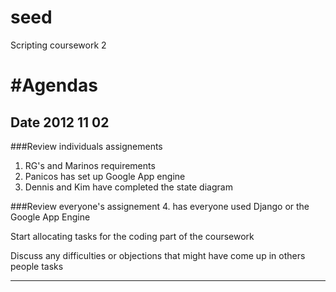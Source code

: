 seed
====

Scripting coursework 2


#Agendas
========

## Date 2012 11 02
###Review individuals assignements
1.  RG's and Marinos requirements
2.  Panicos has set up Google App engine
3.  Dennis and Kim have completed the state diagram


###Review everyone's assignement
4. has everyone used Django or the Google App Engine


Start allocating tasks for the coding part of the coursework

Discuss any difficulties or objections that might have come up in others people tasks

--------------------------------------------------------------------------------------